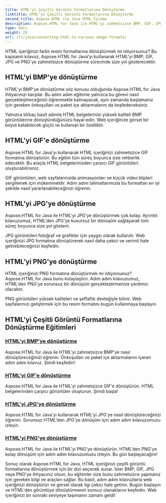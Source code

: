 ```yaml
---
title: HTML'yi Çeşitli Görüntü Formatlarına Dönüştürme
linktitle: HTML'yi Çeşitli Görüntü Formatlarına Dönüştürme
second_title: Aspose.HTML ile Java HTML İşleme
description: Aspose.HTML for Java ile HTML'yi zahmetsizce BMP, GIF, JPG ve PNG'ye dönüştürme eğitimlerini keşfedin. HTML belgelerinden çarpıcı görüntüler oluşturun.
type: docs
weight: 29
url: /tr/java/converting-html-to-various-image-formats/
---
```


HTML içeriğinizi farklı resim formatlarına dönüştürmek mi istiyorsunuz? Bu kapsamlı kılavuz, Aspose.HTML for Java'yı kullanarak HTML'yi BMP, GIF, JPG ve PNG'ye zahmetsizce dönüştürme sürecinde size yol gösterecektir. 

## HTML'yi BMP'ye dönüştürme

HTML'yi BMP'ye dönüştürme söz konusu olduğunda Aspose.HTML for Java ihtiyacınızı karşılar. Bu adım adım eğitimle yalnızca bu görevi nasıl gerçekleştireceğinizi öğrenmekle kalmayacak, aynı zamanda başlamanız için gereken önkoşulları ve paket içe aktarmalarını da keşfedeceksiniz.

Yalnızca birkaç basit adımla HTML belgelerinizi yüksek kaliteli BMP görüntülerine dönüştürdüğünüzü hayal edin. Web içeriğinize görsel bir boyut katabilecek güçlü ve kullanışlı bir özelliktir.

## HTML'yi GIF'e dönüştürme

Aspose.HTML for Java'yı kullanarak HTML içeriğinizi zahmetsizce GIF formatına dönüştürün. Bu eğitim tüm süreç boyunca size rehberlik edecektir. Bu araçla HTML belgelerinizden çarpıcı GIF görüntüleri oluşturabilirsiniz.

GIF görüntüleri, web sayfalarınızda animasyonları ve küçük video klipleri sergilemek için mükemmeldir. Adım adım talimatlarımızla bu formattan en iyi şekilde nasıl yararlanabileceğinizi öğrenin.

## HTML'yi JPG'ye dönüştürme

Aspose.HTML for Java ile HTML'yi JPG'ye dönüştürmek çok kolay. Ayrıntılı kılavuzumuz, HTML'den JPG'ye kusursuz bir dönüşüm sağlayarak tüm süreç boyunca size yol gösterir.

JPG görüntüleri fotoğraf ve grafikler için yaygın olarak kullanılır. Web içeriğinizi JPG formatına dönüştürerek nasıl daha çekici ve verimli hale getirebileceğinizi keşfedin.

## HTML'yi PNG'ye dönüştürme

HTML içeriğinizi PNG formatına dönüştürmek mi istiyorsunuz? Aspose.HTML for Java bunu kolaylaştırır. Adım adım kılavuzumuz, HTML'den PNG'ye sorunsuz bir dönüşüm gerçekleştirmenize yardımcı olacaktır.

PNG görüntüleri yüksek kaliteleri ve şeffaflık desteğiyle bilinir. Web sayfalarınızı geliştirmek için bu resim formatını bugün kullanmaya başlayın.

## HTML'yi Çeşitli Görüntü Formatlarına Dönüştürme Eğitimleri
### [HTML'yi BMP'ye dönüştürme](./convert-html-to-bmp/)
Aspose.HTML for Java ile HTML'yi zahmetsizce BMP'ye nasıl dönüştüreceğinizi öğrenin. Önkoşulları ve paket içe aktarmalarını içeren adım adım kılavuz. Şimdi keşfedin!
### [HTML'yi GIF'e dönüştürme](./convert-html-to-gif/)
Aspose.HTML for Java ile HTML'yi zahmetsizce GIF'e dönüştürün. HTML belgelerinden çarpıcı görüntüler oluşturun. Şimdi başla!
### [HTML'yi JPG'ye dönüştürme](./convert-html-to-jpg/)
Aspose.HTML for Java'yı kullanarak HTML'yi JPG'ye nasıl dönüştüreceğinizi öğrenin. Sorunsuz HTML'den JPG'ye dönüşüm için adım adım kılavuzumuzu izleyin.
### [HTML'yi PNG'ye dönüştürme](./convert-html-to-png/)
Aspose.HTML for Java ile HTML'yi PNG'ye dönüştürün. HTML'den PNG'ye kolay dönüşüm için adım adım kılavuzumuzu izleyin. Bu gün başlayacağım!

Sonuç olarak Aspose.HTML for Java, HTML içeriğinizi çeşitli görüntü formatlarına dönüştürmek için bir dizi seçenek sunar. İster BMP, GIF, JPG veya PNG'ye ihtiyacınız olsun, bu eğitimler size bunu zahmetsizce yapmanız için gereken bilgi ve araçları sağlar. Bu basit, adım adım kılavuzlarla web içeriğinizi dönüştürün ve görsel olarak ilgi çekici hale getirin. Bugün başlayın ve HTML'den görüntüye dönüştürmenin sonsuz olanaklarını keşfedin. Web içeriğinizi bir sonraki seviyeye taşımanın zamanı geldi!